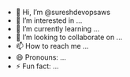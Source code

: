 - 👋 Hi, I’m @sureshdevopsaws
- 👀 I’m interested in ...
- 🌱 I’m currently learning ...
- 💞️ I’m looking to collaborate on ...
- 📫 How to reach me ...
- 😄 Pronouns: ...
- ⚡ Fun fact: ...

<!---
sureshdevopsaws/sureshdevopsaws is a ✨ special ✨ repository because its `README.md` (this file) appears on your GitHub profile.
You can click the Preview link to take a look at your changes.
--->
